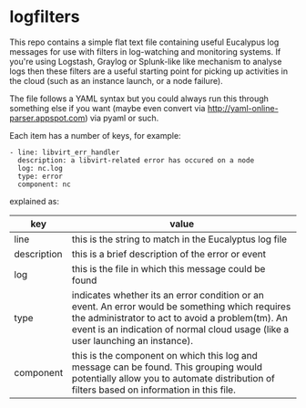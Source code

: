 logfilters
==========

This repo contains a simple flat text file containing useful Eucalypus log messages for use with filters in log-watching and monitoring systems.  If you're using Logstash, Graylog or Splunk-like like mechanism to analyse logs then these filters are a useful starting point for picking up activities in the cloud (such as an instance launch, or a node failure).

The file follows a YAML syntax but you could always run this through something else if you want (maybe even convert via http://yaml-online-parser.appspot.com) via pyaml or such.

Each item has a number of keys, for example:

    - line: libvirt_err_handler
      description: a libvirt-related error has occured on a node
      log: nc.log
      type: error
      component: nc
    
explained as:
      
key | value
---- | -----
line |   this is the string to match in the Eucalyptus log file
description |  this is a brief description of the error or event
log |  this is the file in which this message could be found
type |  indicates whether its an error condition or an event.  An error would be something which requires the administrator to act to avoid a problem(tm).  An event is an indication of normal cloud usage (like a user launching an instance).
component | this is the component on which this log and message can be found.  This grouping would potentially allow you to automate distribution of filters based on information in this file. 
